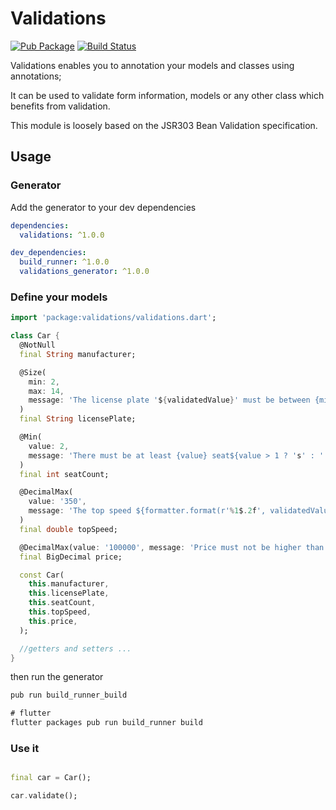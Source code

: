 # Validations
<!-- Badges -->

[![Pub Package](https://img.shields.io/pub/v/validations.svg)](https://pub.dev/packages/validations)
[![Build Status](https://travis-ci.org/dartlib/validations.svg?branch=master)](https://travis-ci.org/dartlib/validations)


Validations enables you to annotation your models and classes using annotations;

It can be used to validate form information, models or any other class which benefits from
validation.

This module is loosely based on the JSR303 Bean Validation specification.

## Usage

### Generator

Add the generator to your dev dependencies

```yaml
dependencies:
  validations: ^1.0.0

dev_dependencies:
  build_runner: ^1.0.0
  validations_generator: ^1.0.0
```

### Define your models

```dart
import 'package:validations/validations.dart';

class Car {
  @NotNull
  final String manufacturer;

  @Size(
    min: 2,
    max: 14,
    message: 'The license plate '${validatedValue}' must be between {min} and {max} characters long'
  )
  final String licensePlate;

  @Min(
    value: 2,
    message: 'There must be at least {value} seat${value > 1 ? 's' : ''}'
  )
  final int seatCount;

  @DecimalMax(
    value: '350',
    message: 'The top speed ${formatter.format(r'%1$.2f', validatedValue)} is higher than {value}'
  )
  final double topSpeed;

  @DecimalMax(value: '100000', message: 'Price must not be higher than ${value}')
  final BigDecimal price;

  const Car(
    this.manufacturer,
    this.licensePlate,
    this.seatCount,
    this.topSpeed,
    this.price,
  );

  //getters and setters ...
}
```

then run the generator

```dart
pub run build_runner_build

# flutter
flutter packages pub run build_runner build
```

### Use it


```dart

final car = Car();

car.validate();

```

